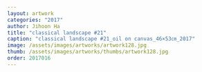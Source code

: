 ```yaml
---
layout: artwork
categories: "2017"
author: Jihoon Ha
title: "classical landscape #21"
caption: "classical landscape #21_oil on canvas_46×53㎝_2017"
image: /assets/images/artworks/artwork128.jpg
thumb: /assets/images/artworks/thumbs/artwork128.jpg
order: 2017016
---
```

